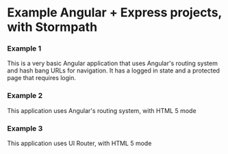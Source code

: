 # Example Angular + Express projects, with Stormpath

### Example 1

This is a very basic Angular application that uses Angular's routing system
and hash bang URLs for navigation.  It has a logged in state and a protected
page that requires login.

### Example 2

This application uses Angular's routing system, with HTML 5 mode

### Example 3

This application uses UI Router, with HTML 5 mode